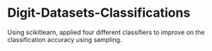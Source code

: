 # Digit-Datasets-Classifications
Using scikitlearn, applied four different classifiers to improve on the classification accuracy using sampling.
